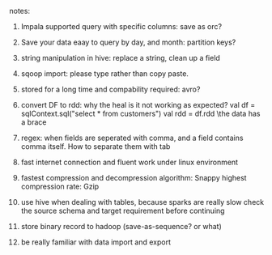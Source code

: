 notes:

1. Impala supported query with specific columns: save as orc?

2. Save your data eaay to query by day, and month: partition keys?

3. string manipulation in hive: replace a string, clean up a field

4. sqoop import: please type rather than copy paste.

5. stored for a long time and compability required: avro?

6. convert DF to rdd: why the heal is it not working as expected?
val df = sqlContext.sql("select * from customers")
val rdd = df.rdd \\the data has a brace

7. regex: when fields are seperated with comma, and a field contains comma itself. How to separate them with tab

8. fast internet connection and fluent work under linux environment

9. fastest compression and decompression algorithm: Snappy
highest compression rate: Gzip

10. use hive when dealing with tables, because sparks are really slow
check the source schema and target requirement before continuing

11. store binary record to hadoop (save-as-sequence? or what)

12. be really familiar with data import and export
